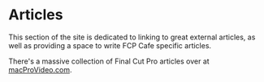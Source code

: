 # Articles

This section of the site is dedicated to linking to great external articles, as well as providing a space to write FCP Cafe specific articles.

There's a massive collection of Final Cut Pro articles over at [macProVideo.com](https://macprovideo.com/articles/final-cut).